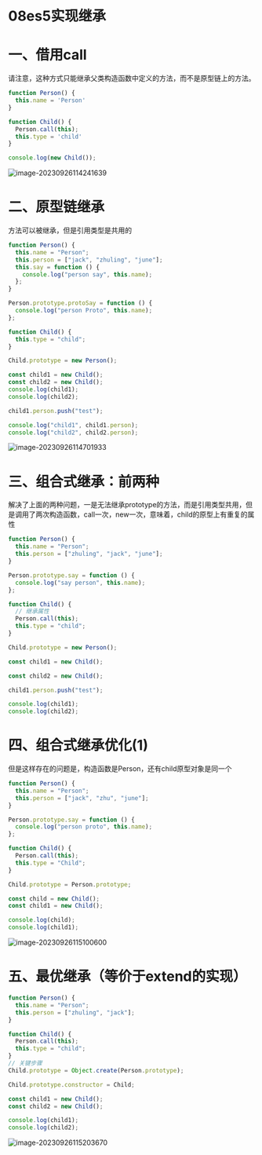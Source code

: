 # 08es5实现继承

# 一、借用call

请注意，这种方式只能继承父类构造函数中定义的方法，而不是原型链上的方法。

```js
function Person() {
  this.name = 'Person'
}

function Child() {
  Person.call(this);
  this.type = 'child'
}

console.log(new Child());
```

![image-20230926114241639](https://cdn.jsdelivr.net/gh/zhuling904/DrawingBed/img/image-20230926114241639.png)

# 二、原型链继承

方法可以被继承，但是引用类型是共用的

```js
function Person() {
  this.name = "Person";
  this.person = ["jack", "zhuling", "june"];
  this.say = function () {
    console.log("person say", this.name);
  };
}

Person.prototype.protoSay = function () {
  console.log("person Proto", this.name);
};

function Child() {
  this.type = "child";
}

Child.prototype = new Person();

const child1 = new Child();
const child2 = new Child();
console.log(child1);
console.log(child2);

child1.person.push("test");

console.log("child1", child1.person);
console.log("child2", child2.person);
```

![image-20230926114701933](https://cdn.jsdelivr.net/gh/zhuling904/DrawingBed/img/image-20230926114701933.png)

# 三、组合式继承：前两种

解决了上面的两种问题，一是无法继承prototype的方法，而是引用类型共用，但是调用了两次构造函数，call一次，new一次，意味着，child的原型上有重复的属性

```js
function Person() {
  this.name = "Person";
  this.person = ["zhuling", "jack", "june"];
}

Person.prototype.say = function () {
  console.log("say person", this.name);
};

function Child() {
  // 继承属性
  Person.call(this);
  this.type = "child";
}

Child.prototype = new Person();

const child1 = new Child();

const child2 = new Child();

child1.person.push("test");

console.log(child1);
console.log(child2);
```

# 四、组合式继承优化(1)

但是这样存在的问题是，构造函数是Person，还有child原型对象是同一个

```js
function Person() {
  this.name = "Person";
  this.person = ["jack", "zhu", "june"];
}

Person.prototype.say = function () {
  console.log("person proto", this.name);
};

function Child() {
  Person.call(this);
  this.type = "Child";
}

Child.prototype = Person.prototype;

const child = new Child();
const child1 = new Child();

console.log(child);
console.log(child1);

```

![image-20230926115100600](https://cdn.jsdelivr.net/gh/zhuling904/DrawingBed/img/image-20230926115100600.png)

# 五、最优继承（等价于extend的实现）

```js
function Person() {
  this.name = "Person";
  this.person = ["zhuling", "jack"];
}

function Child() {
  Person.call(this);
  this.type = "child";
}
// 关键步骤
Child.prototype = Object.create(Person.prototype);

Child.prototype.constructor = Child;

const child1 = new Child();
const child2 = new Child();

console.log(child1);
console.log(child2);
```

![image-20230926115203670](https://cdn.jsdelivr.net/gh/zhuling904/DrawingBed/img/image-20230926115203670.png)